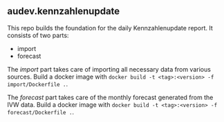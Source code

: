 ## audev.kennzahlenupdate

This repo builds the foundation for the daily Kennzahlenupdate report. 
It consists of two parts:

* import
* forecast

The _import_ part takes care of importing all necessary data from various 
sources. Build a docker image with 
``docker build -t <tag>:<version> -f import/Dockerfile .``.

The _forecast_ part takes care of the monthly forecast generated from the IVW 
data. Build a docker image with 
``docker build -t <tag>:<version> -f forecast/Dockerfile .``.

